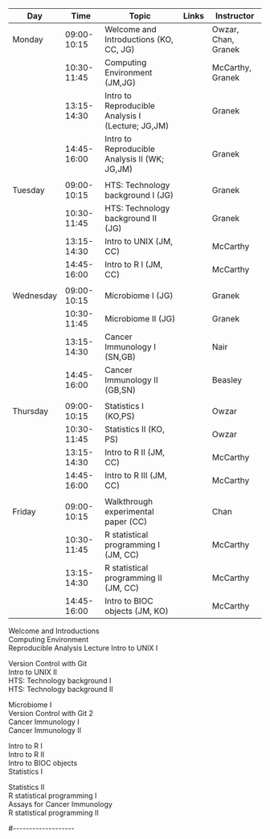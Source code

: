 | Day       |        Time | Topic                                             | Links | Instructor          |
|-----------|-------------|---------------------------------------------------|-------|---------------------|
| Monday    | 09:00-10:15 | Welcome and Introductions (KO, CC, JG)            |       | Owzar, Chan, Granek |
|           | 10:30-11:45 | Computing Environment (JM,JG)                     |       | McCarthy, Granek    |
|           | 13:15-14:30 | Intro to Reproducible Analysis I (Lecture; JG,JM) |       | Granek              |
|           | 14:45-16:00 | Intro to Reproducible Analysis II (WK; JG,JM)     |       | Granek              |
|           |             |                                                   |       |                     |
| Tuesday   | 09:00-10:15 | HTS: Technology background I (JG)                 |       | Granek              |
|           | 10:30-11:45 | HTS: Technology background II (JG)                |       | Granek              |
|           | 13:15-14:30 | Intro to UNIX  (JM, CC)                           |       | McCarthy            |
|           | 14:45-16:00 | Intro to R I (JM, CC)                             |       | McCarthy            |
|           |             |                                                   |       |                     |
| Wednesday | 09:00-10:15 | Microbiome I (JG)                                 |       | Granek              |
|           | 10:30-11:45 | Microbiome II (JG)                                |       | Granek              |
|           | 13:15-14:30 | Cancer Immunology I (SN,GB)                       |       | Nair                |
|           | 14:45-16:00 | Cancer Immunology II (GB,SN)                      |       | Beasley             |
|           |             |                                                   |       |                     |
| Thursday  | 09:00-10:15 | Statistics I (KO,PS)                              |       | Owzar               |
|           | 10:30-11:45 | Statistics II (KO, PS)                            |       | Owzar               |
|           | 13:15-14:30 | Intro to R II (JM, CC)                            |       | McCarthy            |
|           | 14:45-16:00 | Intro to R III (JM, CC)                           |       | McCarthy            |
|           |             |                                                   |       |                     |
| Friday    | 09:00-10:15 | Walkthrough experimental paper (CC)               |       | Chan                |
|           | 10:30-11:45 | R statistical programming I (JM, CC)              |       | McCarthy            |
|           | 13:15-14:30 | R statistical programming II (JM, CC)             |       | McCarthy            |
|           | 14:45-16:00 | Intro to BIOC objects (JM, KO)                    |       | McCarthy            |














































Welcome and Introductions     
Computing Environment         
Reproducible Analysis Lecture 
Intro to UNIX I               
                              
Version Control with Git      
Intro to UNIX II              
HTS: Technology background I  
HTS: Technology background II 
                              
Microbiome I                  
Version Control with Git 2    
Cancer Immunology I           
Cancer Immunology II          
                              
Intro to R I                  
Intro to R II                 
Intro to BIOC objects         
Statistics I                  
                              
Statistics II                 
R statistical programming I   
Assays for Cancer Immunology  
R statistical programming II  


#-------------------





























